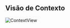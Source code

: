 ## Visão de Contexto

![ContextView](https://github.com/Bwenkoi/Conf-eHealth-Documentation/assets/28735848/82bfa005-872a-4f61-a30e-c46c7f41be46)
